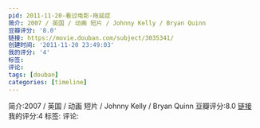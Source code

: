 ```yaml
---
pid: 2011-11-20-看过电影-拖延症
简介: 2007 / 英国 / 动画 短片 / Johnny Kelly / Bryan Quinn
豆瓣评分: '8.0'
链接: https://movie.douban.com/subject/3035341/
创建时间: '2011-11-20 23:49:03'
我的评分: '4'
标签:
评论:
tags: [douban]
categories: [timeline]
---
```

简介:2007 / 英国 / 动画 短片 / Johnny Kelly / Bryan Quinn
豆瓣评分:8.0
[链接](https://movie.douban.com/subject/3035341/)
我的评分:4
标签:
评论:
